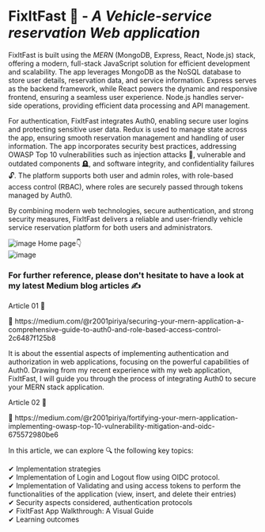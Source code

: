 <h1>FixItFast 🚗 - <i>A Vehicle-service reservation Web application</i></h1>
<p> <b></b>FixItFast is built using the <i>MERN</i> (MongoDB, Express, React, Node.js) stack, offering a modern, full-stack JavaScript solution for efficient development and scalability. The app leverages MongoDB as the NoSQL database to store user details, reservation data, and service information. Express serves as the backend framework, while React powers the dynamic and responsive frontend, ensuring a seamless user experience. Node.js handles server-side operations, providing efficient data processing and API management.

For authentication, FixItFast integrates Auth0, enabling secure user logins and protecting sensitive user data. Redux is used to manage state across the app, ensuring smooth reservation management and handling of user information. The app incorporates security best practices, addressing OWASP Top 10 vulnerabilities such as injection attacks 💉, vulnerable and outdated components 🪦, and software integrity, and confidentiality failures 🔓. The platform supports both user and admin roles, with role-based access control (RBAC), where roles are securely passed through tokens managed by Auth0. 

By combining modern web technologies, secure authentication, and strong security measures, FixItFast delivers a reliable and user-friendly vehicle service reservation platform for both users and administrators.</p>

![image](https://github.com/user-attachments/assets/d80e69ab-f193-431a-889f-93818ec8e1cd)
Home page👇</br>
![image](https://github.com/user-attachments/assets/22641fc2-62f0-4087-9b2d-2cf4ba496e5c)


<h3> For further reference, please don't hesitate to have a look at my latest Medium blog articles ✍</h3>
<p>Article 01 📝 </p>
<p>🔗 https://medium.com/@r2001piriya/securing-your-mern-application-a-comprehensive-guide-to-auth0-and-role-based-access-control-2c6487f125b8 </p>
<p>It is about the essential aspects of implementing authentication and authorization in web applications, focusing on the powerful capabilities of Auth0. Drawing from my recent experience with my web application, FixItFast, I will guide you through the process of integrating Auth0 to secure your MERN stack application.</p>
<p>Article 02 📝</p>
<p>🔗 https://medium.com/@r2001piriya/fortifying-your-mern-application-implementing-owasp-top-10-vulnerability-mitigation-and-oidc-675572980be6</p>
<p>In this article, we can explore 🔍 the following key topics:</p>

✔ Implementation strategies </br>
✔ Implementation of Login and Logout flow using OIDC protocol. </br>
✔ Implementation of Validating and using access tokens to perform the functionalities of the application (view, insert, and delete their entries) </br>
✔ Security aspects considered, authentication protocols </br>
✔ FixItFast App Walkthrough: A Visual Guide </br>
✔ Learning outcomes</br>



 

